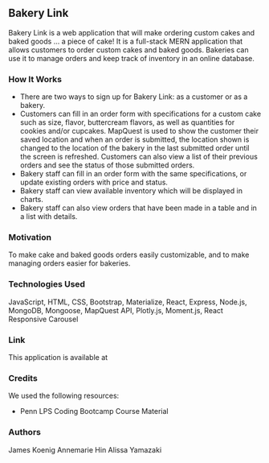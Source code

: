 ## Bakery Link

Bakery Link is a web application that will make ordering custom cakes and baked goods ... a piece of cake! It is a full-stack MERN application that allows customers to order custom cakes and baked goods. Bakeries can use it to manage orders and keep track of inventory in an online database.

### How It Works
* There are two ways to sign up for Bakery Link: as a customer or as a bakery.
* Customers can fill in an order form with specifications for a custom cake such as size, flavor, buttercream flavors, as well as quantities for cookies and/or cupcakes. MapQuest is used to show the customer their saved location and when an order is submitted, the location shown is changed to the location of the bakery in the last submitted order until the screen is refreshed. Customers can also view a list of their previous orders and see the status of those submitted orders.
* Bakery staff can fill in an order form with the same specifications, or update existing orders with price and status.
* Bakery staff can view available inventory which will be displayed in charts. 
* Bakery staff can also view orders that have been made in a table and in a list with details.  

### Motivation

To make cake and baked goods orders easily customizable, and to make managing orders easier for bakeries.

### Technologies Used

JavaScript, HTML, CSS, Bootstrap, Materialize, React, Express, Node.js, MongoDB, Mongoose, MapQuest API, Plotly.js, Moment.js, React Responsive Carousel

### Link

This application is available at 

### Credits

We used the following resources:
* Penn LPS Coding Bootcamp Course Material

### Authors

James Koenig
Annemarie Hin
Alissa Yamazaki
